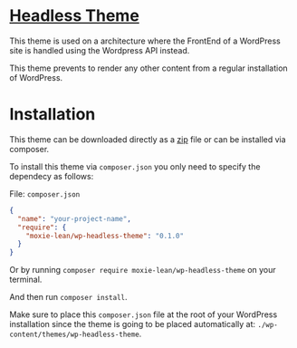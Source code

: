 # [Headless Theme](https://github.com/moxie-leean/wp-headless-theme)

This theme is used on a architecture where the FrontEnd of a WordPress
site is handled using the Wordpress API instead.  

This theme prevents to render any other content from a regular
installation of WordPress.  

# Installation

This theme can be downloaded directly as a [zip](https://github.com/moxie-lean/wp-headless-theme/archive/master.zip) file or can be installed via composer.  

To install this theme via `composer.json` you only need to specify the
dependecy as follows: 

File: `composer.json`  

```json
{
  "name": "your-project-name",
  "require": {
    "moxie-lean/wp-headless-theme": "0.1.0"
  }
}
```

Or by running `composer require moxie-lean/wp-headless-theme` on your
terminal. 

And then run `composer install`.

Make sure to place this `composer.json` file at the root of your
WordPress installation since the theme is going to be placed
automatically at: `./wp-content/themes/wp-headless-theme`.
